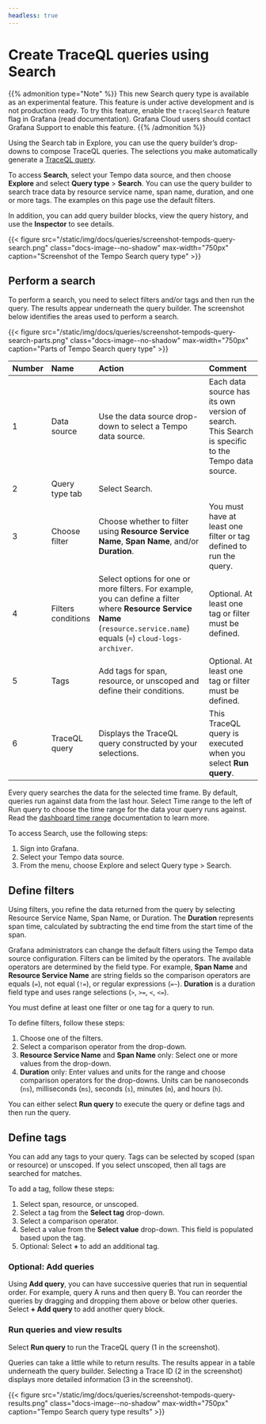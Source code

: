 ```yaml
---
headless: true
---
```


<!--
This file documents the Search query type for the Tempo data source. It is available as a public preview.

This shared file is included in these locations:
/grafana/docs/sources/datasources/tempo/query-editor/index.md

If you make changes to this file, verify that the meaning and content are not changed in any place where the file is included.

Any links should be fully qualified and not relative: /docs/grafana/
 -->

# Create TraceQL queries using Search

{{% admonition type="Note" %}}
This new Search query type is available as an experimental feature. This feature is under active development and is not production ready. To try this feature, enable the `traceqlSearch` feature flag in Grafana (read documentation). Grafana Cloud users should contact Grafana Support to enable this feature.
{{% /admonition %}}

Using the Search tab in Explore, you can use the query builder’s drop-downs to compose TraceQL queries. The selections you make automatically generate a [TraceQL query](/docs/tempo/latest/traceql).

To access **Search**, select your Tempo data source, and then choose **Explore** and select **Query type** > **Search**.
You can use the query builder to search trace data by resource service name, span name, duration, and one or more tags. The examples on this page use the default filters.

In addition, you can add query builder blocks, view the query history, and use the **Inspector** to see details.

{{< figure src="/static/img/docs/queries/screenshot-tempods-query-search.png" class="docs-image--no-shadow" max-width="750px" caption="Screenshot of the Tempo Search query type" >}}

## Perform a search

To perform a search, you need to select filters and/or tags and then run the query. The results appear underneath the query builder.
The screenshot below identifies the areas used to perform a search.

{{< figure src="/static/img/docs/queries/screenshot-tempods-query-search-parts.png" class="docs-image--no-shadow" max-width="750px" caption="Parts of Tempo Search query type" >}}

|Number|Name|Action|Comment|
|:----|:----|:----|:----|
|1|Data source|Use the data source drop-down to select a Tempo data source.|Each data source has its own version of search. This Search is specific to the Tempo data source.|
|2|Query type tab|Select Search.| |
|3|Choose filter|Choose whether to filter using **Resource Service Name**, **Span Name**, and/or **Duration**.|You must have at least one filter or tag defined to run the query.|
|4|Filters conditions|Select options for one or more filters. For example, you can define a filter where **Resource Service Name** (`resource.service.name`) equals (`=`) `cloud-logs-archiver`.|Optional. At least one tag or filter must be defined.|
|5|Tags|Add tags for span, resource, or unscoped and define their conditions.|Optional. At least one tag or filter must be defined.|
|6|TraceQL query|Displays the TraceQL query constructed by your selections.|This TraceQL query is executed when you select **Run query**.|

Every query searches the data for the selected time frame.
By default, queries run against data from the last hour.
Select Time range to the left of Run query to choose the time range for the data your query runs against.
Read the [dashboard time range](/docs/grafana/latest/dashboards/use-dashboards/#set-dashboard-time-range) documentation to learn more.

To access Search, use the following steps:

1. Sign into Grafana.
1. Select your Tempo data source.
1. From the menu, choose Explore and select Query type > Search.

## Define filters

Using filters, you refine the data returned from the query by selecting Resource Service Name, Span Name, or Duration. The **Duration** represents span time, calculated by subtracting the end time from the start time of the span.

Grafana administrators can change the default filters using the Tempo data source configuration.
Filters can be limited by the operators. The available operators are determined by the field type.
For example, **Span Name** and **Resource Service Name** are string fields so the comparison operators are equals (`=`), not equal (`!=`), or regular expressions (`=~`).
**Duration** is a duration field type and uses range selections (`>`, `>=`, `<`, `<=`).

You must define at least one filter or one tag for a query to run.

To define filters, follow these steps:

1. Choose one of the filters.
1. Select a comparison operator from the drop-down.
1. **Resource Service Name** and **Span Name** only: Select one or more values from the drop-down.
1. **Duration** only: Enter values and units for the range and choose comparison operators for the drop-downs. Units can be nanoseconds (`ns`), milliseconds (`ms`), seconds (`s`), minutes (`m`), and hours (`h`).

You can either select **Run query** to execute the query or define tags and then run the query.

## Define tags

You can add any tags to your query. Tags can be selected by scoped (span or resource) or unscoped. If you select unscoped, then all tags are searched for matches.

To add a tag, follow these steps:

1. Select span, resource, or unscoped.
1. Select a tag from the **Select tag** drop-down.
1. Select a comparison operator.
1. Select a value from the **Select value** drop-down. This field is populated based upon the tag.
1. Optional: Select **+** to add an additional tag.

### Optional: Add queries

Using **Add query**, you can have successive queries that run in sequential order.
For example, query A runs and then query B.
You can reorder the queries by dragging and dropping them above or below other queries.
Select **+ Add query** to add another query block.

### Run queries and view results

Select **Run query** to run the TraceQL query (1 in the screenshot).

Queries can take a little while to return results. The results appear in a table underneath the query builder. Selecting a Trace ID (2 in the screenshot) displays more detailed information (3 in the screenshot).

{{< figure src="/static/img/docs/queries/screenshot-tempods-query-results.png" class="docs-image--no-shadow" max-width="750px" caption="Tempo Search query type results" >}}